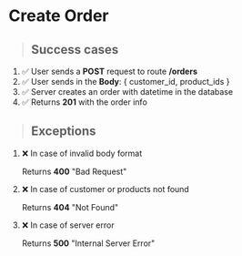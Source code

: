 # Create Order

> ## Success cases

1. ✅ User sends a **POST** request to route **/orders**
2. ✅ User sends in the **Body**: { customer_id, product_ids }
3. ✅ Server creates an order with datetime in the database
4. ✅ Returns **201** with the order info

> ## Exceptions

1. ❌ In case of invalid body format

    Returns **400** "Bad Request"

2. ❌ In case of customer or products not found

    Returns **404** "Not Found"

3. ❌ In case of server error

    Returns **500** "Internal Server Error"